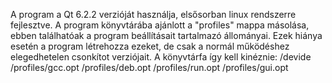 A program a Qt 6.2.2 verzióját használja, elsősorban linux rendszerre fejlesztve.
A program könyvtárába ajánlott a "profiles" mappa másolása, ebben találhatóak a program beállításait tartalmazó állományai. Ezek hiánya esetén a program létrehozza ezeket, de csak a normál működéshez elegedhetelen csonkítot verziójait.
A könyvtárfa így kell kinéznie:
/devide
/profiles/gcc.opt
/profiles/deb.opt
/profiles/run.opt
/profiles/gui.opt
